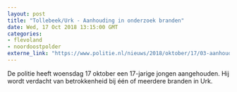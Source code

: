```yaml
---
layout: post
title: "Tollebeek/Urk - Aanhouding in onderzoek branden"
date: Wed, 17 Oct 2018 13:15:00 GMT
categories: 
- flevoland 
- noordoostpolder 
externe_link: "https://www.politie.nl/nieuws/2018/oktober/17/03-aanhouding-in-onderzoek-branden.html"
---
```


De politie heeft woensdag 17 oktober een 17-jarige jongen aangehouden. Hij wordt verdacht van betrokkenheid bij  één of meerdere branden in Urk.
